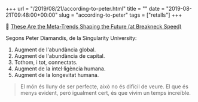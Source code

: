 +++
url = "/2019/08/21/according-to-peter.html"
title = ""
date = "2019-08-21T09:48:00+00:00"
slug = "according-to-peter"
tags = ["retalls"]
+++

📎 <a href="https://singularityhub.com/2019/08/20/these-are-the-meta-trends-shaping-the-future-at-breakneck-speed/">These Are the Meta-Trends Shaping the Future (at Breakneck Speed)</a>

Segons Peter Diamandis, de la Singularity University:

1. Augment de l'abundància global.
2. Augment de l'abundància de capital.
3. Tothom, i tot, connectats.
4. Augment de la intel·ligència humana.
5. Augment de la longevitat humana.

> El món és lluny de ser perfecte, això no és difícil de veure. El que és menys evident, però igualment cert, és que vivim un temps increïble.
